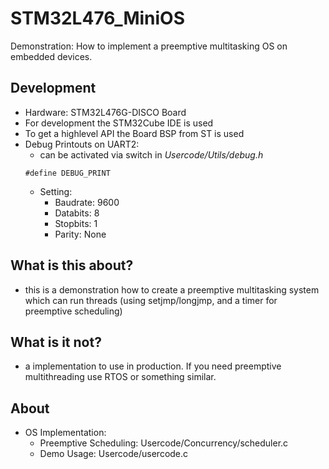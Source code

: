 # STM32L476_MiniOS
Demonstration: How to implement a preemptive multitasking OS on embedded devices.

## Development
* Hardware: STM32L476G-DISCO Board
* For development the STM32Cube IDE is used
* To get a highlevel API the Board BSP from ST is used
* Debug Printouts on UART2:
  * can be activated via switch in *Usercode/Utils/debug.h*
  ```
  #define DEBUG_PRINT
  ```
  * Setting: 
    * Baudrate: 9600
    * Databits: 8
    * Stopbits: 1
    * Parity: None

## What is this about?

* this is a demonstration how to create a preemptive multitasking system which can run threads (using setjmp/longjmp, and a timer for preemptive scheduling)

## What is it not?

* a implementation to use in production. If you need preemptive multithreading use RTOS or something similar.

## About

* OS Implementation:
  * Preemptive Scheduling: Usercode/Concurrency/scheduler.c
  * Demo Usage: Usercode/usercode.c   
